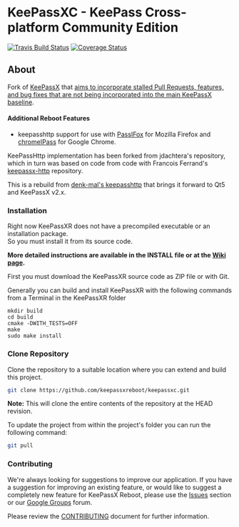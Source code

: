 # KeePassXC - KeePass Cross-platform Community Edition

[![Travis Build Status](https://travis-ci.org/keepassxreboot/keepassxc.svg?branch=develop)](https://travis-ci.org/keepassxreboot/keepassxc)  [![Coverage Status](https://coveralls.io/repos/github/keepassxreboot/keepassxc/badge.svg)](https://coveralls.io/github/keepassxreboot/keepassxc)

## About

Fork of [KeePassX](https://www.keepassx.org/) that [aims to incorporate stalled Pull Requests, features, and bug fixes that are not being incorporated into the main KeePassX baseline](https://github.com/keepassxreboot/keepassx/issues/43).


#### Additional Reboot Features
 - keepasshttp support for use with [PassIFox](https://addons.mozilla.org/en-us/firefox/addon/passifox/) for Mozilla Firefox and [chromeIPass](https://chrome.google.com/webstore/detail/chromeipass/ompiailgknfdndiefoaoiligalphfdae) for Google Chrome.

KeePassHttp implementation has been forked from jdachtera's repository, which in turn was based on code from code with Francois Ferrand's [keepassx-http](https://gitorious.org/keepassx/keepassx-http/source/master) repository.

This is a rebuild from [denk-mal's keepasshttp](https://github.com/denk-mal/keepassx.git) that brings it forward to Qt5 and KeePassX v2.x.


### Installation

Right now KeePassXR does not have a precompiled executable or an installation package.<br/>
So you must install it from its source code.

**More detailed instructions are available in the INSTALL file or at the [Wiki page](https://github.com/keepassxreboot/keepassx/wiki/Install-Instruction-from-Source).**

First you must download the KeePassXR source code as ZIP file or with Git.

Generally you can build and install KeePassXR with the following commands from a Terminal in the KeePassXR folder
```
mkdir build
cd build
cmake -DWITH_TESTS=OFF
make
sudo make install
```


### Clone Repository

Clone the repository to a suitable location where you can extend and build this project.

```bash
git clone https://github.com/keepassxreboot/keepassxc.git
```

**Note:** This will clone the entire contents of the repository at the HEAD revision.

To update the project from within the project's folder you can run the following command:

```bash
git pull
```


### Contributing

We're always looking for suggestions to improve our application. If you have a suggestion for improving an existing feature,
or would like to suggest a completely new feature for KeePassX Reboot, please use the [Issues](https://github.com/keepassxreboot/keepassxc/issues) section or our [Google Groups](https://groups.google.com/forum/#!forum/keepassx-reboot) forum.

Please review the [CONTRIBUTING](.github/CONTRIBUTING.md) document for further information.
